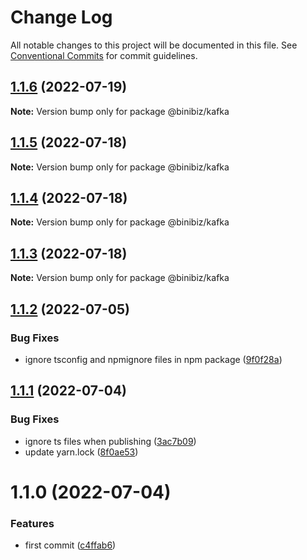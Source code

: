 # Change Log

All notable changes to this project will be documented in this file.
See [Conventional Commits](https://conventionalcommits.org) for commit guidelines.

## [1.1.6](https://github.com/binibiz/nodejs-commons/compare/@binibiz/kafka@1.1.5...@binibiz/kafka@1.1.6) (2022-07-19)

**Note:** Version bump only for package @binibiz/kafka





## [1.1.5](https://github.com/binibiz/nodejs-commons/compare/@binibiz/kafka@1.1.4...@binibiz/kafka@1.1.5) (2022-07-18)

**Note:** Version bump only for package @binibiz/kafka





## [1.1.4](https://github.com/binibiz/nodejs-commons/compare/@binibiz/kafka@1.1.3...@binibiz/kafka@1.1.4) (2022-07-18)

**Note:** Version bump only for package @binibiz/kafka





## [1.1.3](https://github.com/binibiz/nodejs-commons/compare/@binibiz/kafka@1.1.2...@binibiz/kafka@1.1.3) (2022-07-18)

**Note:** Version bump only for package @binibiz/kafka





## [1.1.2](https://github.com/binibiz/nodejs-commons/compare/@binibiz/kafka@1.1.1...@binibiz/kafka@1.1.2) (2022-07-05)


### Bug Fixes

* ignore tsconfig and npmignore files in npm package ([9f0f28a](https://github.com/binibiz/nodejs-commons/commit/9f0f28a3c171d2ed73d5b5ed8c403fe25a36b267))





## [1.1.1](https://github.com/binibiz/nodejs-commons/compare/@binibiz/kafka@1.1.0...@binibiz/kafka@1.1.1) (2022-07-04)


### Bug Fixes

* ignore ts files when publishing ([3ac7b09](https://github.com/binibiz/nodejs-commons/commit/3ac7b0997810777a54e9def85e139b8435646be6))
* update yarn.lock ([8f0ae53](https://github.com/binibiz/nodejs-commons/commit/8f0ae531b9b8c74cd2c43d38094a80c1ccdca493))





# 1.1.0 (2022-07-04)


### Features

* first commit ([c4ffab6](https://github.com/binibiz/nodejs-commons/commit/c4ffab6bb43999506c46ab2e32e51fea077f5307))
